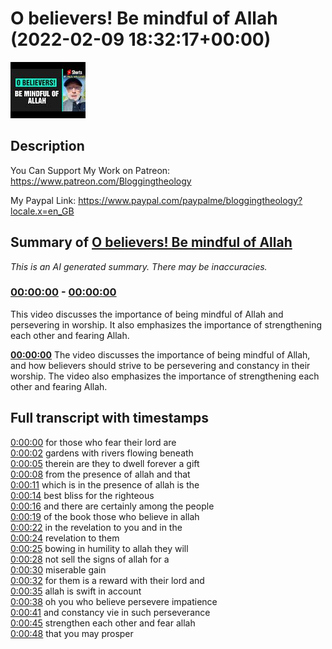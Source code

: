 # O believers! Be mindful of Allah (2022-02-09 18:32:17+00:00)

![alt O believers! Be mindful of Allah](kuL1yKXddvc.jpg "O believers! Be mindful of Allah")

## Description

You Can Support My Work on Patreon:
https://www.patreon.com/Bloggingtheology

My Paypal Link: 
https://www.paypal.com/paypalme/bloggingtheology?locale.x=en_GB

## Summary of [O believers! Be mindful of Allah](https://www.youtube.com/watch?v=kuL1yKXddvc)


*This is an AI generated summary. There may be inaccuracies. [](/)*

### [00:00:00](https://www.youtube.com/watch?v=kuL1yKXddvc&t=0) - [00:00:00](https://www.youtube.com/watch?v=kuL1yKXddvc&t=0)

This video discusses the importance of being mindful of Allah and persevering in worship. It also emphasizes the importance of strengthening each other and fearing Allah.

**[00:00:00](https://www.youtube.com/watch?v=kuL1yKXddvc&t=0)** The video discusses the importance of being mindful of Allah, and how believers should strive to be persevering and constancy in their worship. The video also emphasizes the importance of strengthening each other and fearing Allah.

## Full transcript with timestamps

[0:00:00](https://youtu.be/kuL1yKXddvc?t=0) for those who fear their lord are  
[0:00:02](https://youtu.be/kuL1yKXddvc?t=2) gardens with rivers flowing beneath  
[0:00:05](https://youtu.be/kuL1yKXddvc?t=5) therein are they to dwell forever a gift  
[0:00:08](https://youtu.be/kuL1yKXddvc?t=8) from the presence of allah and that  
[0:00:11](https://youtu.be/kuL1yKXddvc?t=11) which is in the presence of allah is the  
[0:00:14](https://youtu.be/kuL1yKXddvc?t=14) best bliss for the righteous  
[0:00:16](https://youtu.be/kuL1yKXddvc?t=16) and there are certainly among the people  
[0:00:19](https://youtu.be/kuL1yKXddvc?t=19) of the book those who believe in allah  
[0:00:22](https://youtu.be/kuL1yKXddvc?t=22) in the revelation to you and in the  
[0:00:24](https://youtu.be/kuL1yKXddvc?t=24) revelation to them  
[0:00:25](https://youtu.be/kuL1yKXddvc?t=25) bowing in humility to allah they will  
[0:00:28](https://youtu.be/kuL1yKXddvc?t=28) not sell the signs of allah for a  
[0:00:30](https://youtu.be/kuL1yKXddvc?t=30) miserable gain  
[0:00:32](https://youtu.be/kuL1yKXddvc?t=32) for them is a reward with their lord and  
[0:00:35](https://youtu.be/kuL1yKXddvc?t=35) allah is swift in account  
[0:00:38](https://youtu.be/kuL1yKXddvc?t=38) oh you who believe persevere impatience  
[0:00:41](https://youtu.be/kuL1yKXddvc?t=41) and constancy vie in such perseverance  
[0:00:45](https://youtu.be/kuL1yKXddvc?t=45) strengthen each other and fear allah  
[0:00:48](https://youtu.be/kuL1yKXddvc?t=48) that you may prosper  
